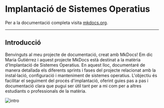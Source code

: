 # Implantació de Sistemes Operatius

Per a la documentació completa visita [mkdocs.org](https://www.mkdocs.org).

---
## Introducció

Benvinguts al meu projecte de documentació, creat amb MkDocs! Em dic Maria Gutiérrez i aquest projecte MkDocs està destinat a la matèria d'Implantació de Sistemes Operatius. En aquest lloc, documentaré de manera detallada els diferents sprints i fases del projecte relacionat amb la instal·lació, configuració i manteniment de sistemes operatius. L'objectiu és facilitar el seguiment del procés d'implantació, oferint guies pas a pas i documentació clara que pugui ser útil tant per a mi com per a altres estudiants o professionals de la matèria.

![intro](./fotos/intro.jpg)
